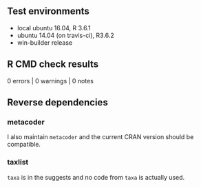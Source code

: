## Test environments

* local ubuntu 16.04, R 3.6.1
* ubuntu 14.04 (on travis-ci), R3.6.2 
* win-builder release

## R CMD check results

0 errors | 0 warnings | 0 notes


## Reverse dependencies

### metacoder

I also maintain `metacoder` and the current CRAN version should be compatible.

### taxlist

`taxa` is in the suggests and no code from `taxa` is actually used.